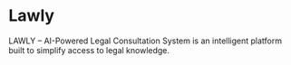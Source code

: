 # Lawly
LAWLY – AI-Powered Legal Consultation System is an intelligent platform built to simplify access to legal knowledge. 
